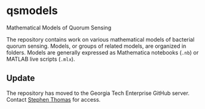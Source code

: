 # qsmodels
Mathematical Models of Quorum Sensing

The repository contains work on various mathematical models of bacterial quorum sensing. Models, or groups of related models, are organized in folders. Models are generally expressed as Mathematica notebooks (`.nb`) or MATLAB live scripts (`.mlx`).

## Update

The repository has moved to the Georgia Tech Enterprise GitHub server. Contact [Stephen Thomas](mailto:stephen.thomas@gatech.edu) for access.
